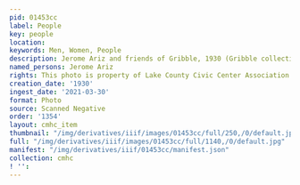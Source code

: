 ```yaml
---
pid: 01453cc
label: People
key: people
location: 
keywords: Men, Women, People
description: Jerome Ariz and friends of Gribble, 1930 (Gribble collection)
named_persons: Jerome Ariz
rights: This photo is property of Lake County Civic Center Association.
creation_date: '1930'
ingest_date: '2021-03-30'
format: Photo
source: Scanned Negative
order: '1354'
layout: cmhc_item
thumbnail: "/img/derivatives/iiif/images/01453cc/full/250,/0/default.jpg"
full: "/img/derivatives/iiif/images/01453cc/full/1140,/0/default.jpg"
manifest: "/img/derivatives/iiif/01453cc/manifest.json"
collection: cmhc
! '': 
---
```

